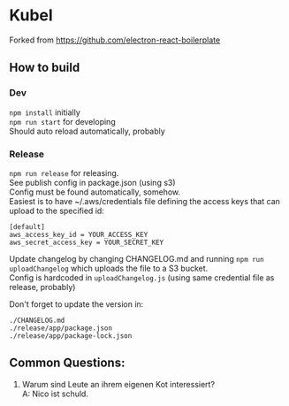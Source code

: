# Kubel

Forked from https://github.com/electron-react-boilerplate

## How to build

### Dev

`npm install` initially  
`npm run start` for developing  
Should auto reload automatically, probably

### Release

`npm run release` for releasing.  
See publish config in package.json (using s3)  
Config must be found automatically, somehow.  
Easiest is to have ~/.aws/credentials file defining the access keys that can upload to the specified id:

```
[default]
aws_access_key_id = YOUR_ACCESS_KEY
aws_secret_access_key = YOUR_SECRET_KEY
```

Update changelog by changing CHANGELOG.md and running `npm run uploadChangelog` which uploads the file to a S3 bucket.  
Config is hardcoded in `uploadChangelog.js` (using same credential file as release, probably)

Don't forget to update the version in:

```
./CHANGELOG.md
./release/app/package.json
./release/app/package-lock.json
```

## Common Questions:

1. Warum sind Leute an ihrem eigenen Kot interessiert?  
   A: Nico ist schuld.
